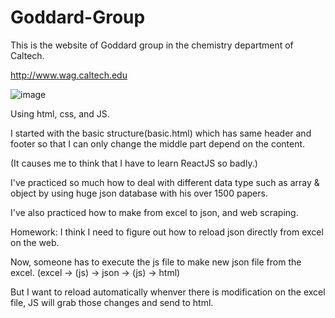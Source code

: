 # Goddard-Group


 This is the website of Goddard group in the chemistry department of Caltech.
 
 http://www.wag.caltech.edu
 
![image](https://user-images.githubusercontent.com/110132714/222294233-2af45e6f-0c12-4d28-b300-7fad26d1a9f9.png)

 
 Using html, css, and JS. 
 
 I started with the basic structure(basic.html) which has same header and footer so that I can only change the middle part depend on the content. 
 
 (It causes me to think that I have to learn ReactJS so badly.)
 
 I've practiced so much how to deal with different data type such as array & object by using huge json database with his over 1500 papers. 
 
 I've also practiced how to make from excel to json, and web scraping. 
 
 Homework: I think I need to figure out how to reload json directly from excel on the web.
 
 Now, someone has to execute the js file to make new json file from the excel. (excel -> (js) -> json -> (js) -> html) 
 
 But I want to reload automatically whenver there is modification on the excel file, JS will grab those changes and send to html. 
